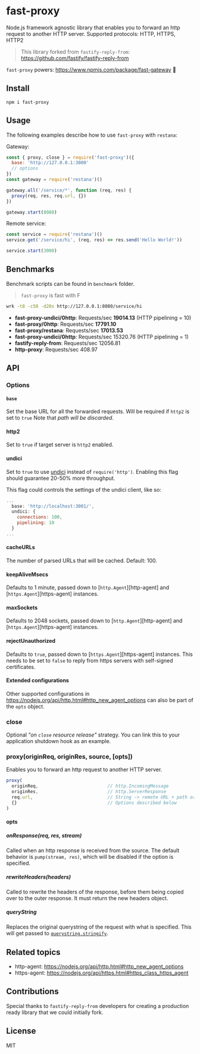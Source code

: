 # fast-proxy
Node.js framework agnostic library that enables you to forward an http request to another HTTP server. 
Supported protocols: HTTP, HTTPS, HTTP2

> This library forked from `fastify-reply-from`: https://github.com/fastify/fastify-reply-from

`fast-proxy` powers: https://www.npmjs.com/package/fast-gateway 🚀 
## Install
```
npm i fast-proxy
```

## Usage
The following examples describe how to use `fast-proxy` with `restana`:

Gateway:
```js
const { proxy, close } = require('fast-proxy')({
  base: 'http://127.0.0.1:3000'
  // options
})
const gateway = require('restana')()

gateway.all('/service/*', function (req, res) {
  proxy(req, res, req.url, {})
})

gateway.start(8080)
```

Remote service:
```js
const service = require('restana')()
service.get('/service/hi', (req, res) => res.send('Hello World!'))

service.start(3000)
```
## Benchmarks
Benchmark scripts can be found in `benchmark` folder.
> `fast-proxy` is fast with F
```bash
wrk -t8 -c50 -d20s http://127.0.0.1:8080/service/hi
```
- **fast-proxy-undici/0http**: Requests/sec **19014.13** (HTTP pipelining = 10)
- **fast-proxy/0http**: Requests/sec **17791.10**
- **fast-proxy/restana**: Requests/sec **17013.53**
- **fast-proxy-undici/0http**: Requests/sec 15320.76 (HTTP pipelining = 1)
- **fastify-reply-from**: Requests/sec 12056.81
- **http-proxy**: Requests/sec 408.97

## API

### Options
#### `base`
Set the base URL for all the forwarded requests. Will be required if `http2` is set to `true`
Note that _path will be discarded_.

#### http2
Set to `true` if target server is `http2` enabled.

#### undici
Set to `true` to use [undici](https://github.com/mcollina/undici)
instead of `require('http')`. Enabling this flag should guarantee
20-50% more throughput.

This flag could controls the settings of the undici client, like so:

```js
...
  base: 'http://localhost:3001/',
  undici: {
    connections: 100,
    pipelining: 10
  }
...
```

#### cacheURLs
The number of parsed URLs that will be cached. Default: 100.

#### keepAliveMsecs
Defaults to 1 minute, passed down to [`http.Agent`][http-agent] and
[`https.Agent`][https-agent] instances.

#### maxSockets
Defaults to 2048 sockets, passed down to [`http.Agent`][http-agent] and
[`https.Agent`][https-agent] instances.

#### rejectUnauthorized
Defaults to `true`, passed down to [`https.Agent`][https-agent] instances.
This needs to be set to `false` to reply from https servers with
self-signed certificates.

#### Extended configurations
Other supported configurations in https://nodejs.org/api/http.html#http_new_agent_options can also be part of the `opts` object.

### close
Optional _"on `close` resource release"_ strategy. You can link this to your application shutdown hook as an example.

### proxy(originReq, originRes, source, [opts])
Enables you to forward an http request to another HTTP server.
```js
proxy(
  originReq,                          // http.IncomingMessage 
  originRes,                          // http.ServerResponse
  req.url,                            // String -> remote URL + path or path if base was set
  {}                                  // Options described below
)
```
#### opts
##### onResponse(req, res, stream)
Called when an http response is received from the source.
The default behavior is `pump(stream, res)`, which will be disabled if the
option is specified.

##### rewriteHeaders(headers)
Called to rewrite the headers of the response, before them being copied
over to the outer response.
It must return the new headers object.

##### queryString
Replaces the original querystring of the request with what is specified.
This will get passed to
[`querystring.stringify`](https://nodejs.org/api/querystring.html#querystring_querystring_stringify_obj_sep_eq_options).

## Related topics
- http-agent: https://nodejs.org/api/http.html#http_new_agent_options
- https-agent: https://nodejs.org/api/https.html#https_class_https_agent

## Contributions 
Special thanks to `fastify-reply-from` developers for creating a production ready library that we could initially fork.

## License
MIT